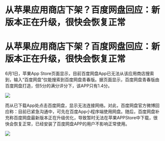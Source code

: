 # 从苹果应用商店下架？百度网盘回应：新版本正在升级，很快会恢复正常

# 从苹果应用商店下架？百度网盘回应：新版本正在升级，很快会恢复正常

6月1日，苹果App
Store页面显示，目前百度网盘App已无法从该应用商店搜索到，输入“百度网盘”仅能搜索到百度网盘青春版。据页面显示，百度网盘青春版由百度网盘打造，但5分的满分评分下，该APP只有1.4分。

![](https://inews.gtimg.com/om_bt/OLfLV049h9Lxw6lxoTUSAjCyQyQbKRPptKXiVcpv6PVg8AA/1000)

而从已下载App处点击百度网盘，显示无法连接网络。对此，百度网盘官方微博回应称：目前已紧急沟通中，可先在百度App小程序端使用网盘。随后，百度网盘补充称百度网盘最新版本正在升级优化，导致暂时无法在苹果APPStore中下载，很快会恢复正常，已经安装了百度网盘APP的用户不影响正常使用。

![](https://inews.gtimg.com/om_bt/O3RYBOLRhSr0sOCke7lg26rck8QP5khotafHeNQ5PVQwMAA/1000)

